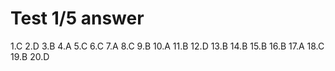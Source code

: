 # Test 1/5 answer
1.C 2.D 3.B 4.A 5.C 6.C 7.A 8.C 9.B 10.A 11.B 12.D 13.B 14.B 15.B 16.B 17.A 18.C 19.B 20.D
